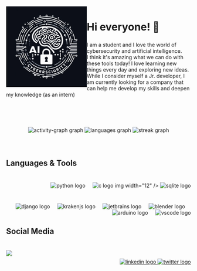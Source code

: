 <br clear="both">

<img align="left" height="220" src="https://raw.githubusercontent.com/esteban-ll-aguilar/esteban-ll-aguilar/main/images/Image_logo.jpeg"  />

###

<h1 align="left">Hi everyone! 👋</h1>

###

<p align="left">I am a student and I love the world of cybersecurity and artificial intelligence.<br>I think it's amazing what we can do with these tools today! I love learning new things every day and exploring new ideas. <br>While I consider myself a Jr. developer, I am currently looking for a company that can help me develop my skills and deepen my knowledge (as an intern)</p>

###

<br clear="both">

<p align="left"></p>

###

<br clear="both">

<div align="center">
  <img src="https://github-readme-activity-graph.vercel.app/graph?username=esteban-ll-aguilar&radius=0&theme=github-dark&area=true&order=5&custom_title=Esteban%20Leon%20Aguilar&color=44769F&line=34D0D7&point=C0CEDC&area_color=552C88&hide_title=false&hide_border=false" height="313" alt="activity-graph graph"  />
  <img src="https://github-readme-stats.vercel.app/api/top-langs?username=esteban-ll-aguilar&locale=en&hide_title=true&layout=compact&card_width=320&langs_count=5&theme=dark&hide_border=true&order=2" height="150" alt="languages graph"  />
  <img src="https://streak-stats.demolab.com?user=esteban-ll-aguilar&locale=en&mode=daily&theme=dracula&hide_border=true&border_radius=5&order=3" height="150" alt="streak graph"  />
</div>

###

<p align="left"></p>

###

<br clear="both">

<h2 align="left">Languages & Tools</h2>

###

<p align="left"></p>

###

<br clear="both">

<div align="right">
  <img src="https://cdn.jsdelivr.net/gh/devicons/devicon/icons/python/python-original.svg" height="40" alt="python logo"  />
  <img width="12" />
  <img src="https://cdn.jsdelivr.net/gh/devicons/devicon/icons/c/c-original.svg" height="40" alt="c logo"  />
  img width="12" />
  <!--<<img src="https://cdn.jsdelivr.net/gh/devicons/devicon/icons/java/java-original.svg" height="40" alt="java logo"  />
  <img width="12" />-->
 <!-- <img src="https://cdn.jsdelivr.net/gh/devicons/devicon/icons/html5/html5-original.svg" height="40" alt="html5 logo"  />
  <img width="12" />
  <img src="https://cdn.jsdelivr.net/gh/devicons/devicon/icons/css3/css3-original.svg" height="40" alt="css3 logo"  />
  <img width="12" />-->
  <!--<img src="https://cdn.jsdelivr.net/gh/devicons/devicon/icons/javascript/javascript-plain.svg" height="40" alt="javascript logo"  />
  <img width="12" />-->
  <img src="https://cdn.jsdelivr.net/gh/devicons/devicon/icons/sqlite/sqlite-original.svg" height="40" alt="sqlite logo"  />
</div>

###

<br clear="both">

<div align="right">
  <img src="https://cdn.jsdelivr.net/gh/devicons/devicon/icons/django/django-plain.svg" height="40" alt="django logo"  />
  <img width="12" />
  <img src="https://cdn.simpleicons.org/gitkraken/179287" height="40" alt="krakenjs logo"  />
  <img width="12" />
  <img src="https://cdn.jsdelivr.net/gh/devicons/devicon/icons/jetbrains/jetbrains-original.svg" height="40" alt="jetbrains logo"  />
  <img width="12" />
  <img src="https://cdn.jsdelivr.net/gh/devicons/devicon/icons/blender/blender-original.svg" height="40" alt="blender logo"  />
  <img width="12" />
  <img src="https://cdn.jsdelivr.net/gh/devicons/devicon/icons/arduino/arduino-original.svg" height="40" alt="arduino logo"  />
  <img width="12" />
  <img src="https://cdn.jsdelivr.net/gh/devicons/devicon/icons/vscode/vscode-original.svg" height="40" alt="vscode logo"  />
</div>

###

<p align="left"></p>

###

<h2 align="left">Social Media</h2>

###

<br clear="both">

<img align="left" height="215" src="https://i.pinimg.com/originals/d0/b5/d7/d0b5d7751b2cde2c387bb376b94146a3.gif"  />

###

<div align="right">
  <a href="https://www.linkedin.com/in/esteban-leon-aguilar/" target="_blank">
    <img src="https://raw.githubusercontent.com/maurodesouza/profile-readme-generator/master/src/assets/icons/social/linkedin/default.svg" width="50" height="40" alt="linkedin logo"  />
  </a>
  <a href="https://twitter.com/3steban_4guilar" target="_blank">
    <img src="https://raw.githubusercontent.com/maurodesouza/profile-readme-generator/master/src/assets/icons/social/twitter/default.svg" width="50" height="40" alt="twitter logo"  />
  </a>
</div>

###
